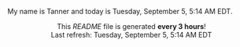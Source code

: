 My name is Tanner and today is Tuesday, September 5, 5:14 AM EDT.

<p align="center">This <i>README</i> file is generated <b>every 3 hours</b>!</br>Last refresh: Tuesday, September 5, 5:14 AM EDT<br /></p>

